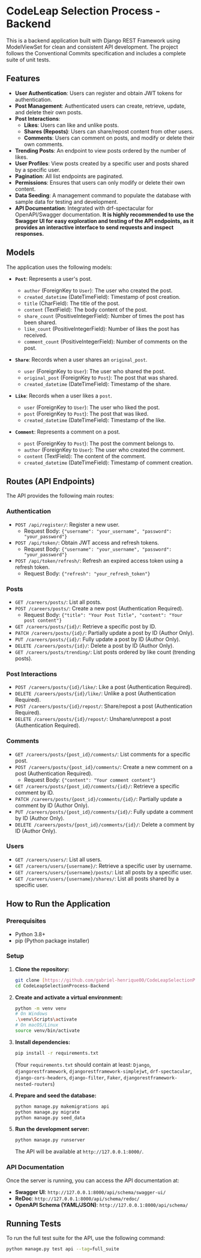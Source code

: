# CodeLeap Selection Process - Backend

This is a backend application built with Django REST Framework using ModelViewSet for clean and consistent API development. The project follows the Conventional Commits specification and includes a complete suite of unit tests.

## Features

* **User Authentication**: Users can register and obtain JWT tokens for authentication.
* **Post Management**: Authenticated users can create, retrieve, update, and delete their own posts.
* **Post Interactions**:
    * **Likes**: Users can like and unlike posts.
    * **Shares (Reposts)**: Users can share/repost content from other users.
    * **Comments**: Users can comment on posts, and modify or delete their own comments.
* **Trending Posts**: An endpoint to view posts ordered by the number of likes.
* **User Profiles**: View posts created by a specific user and posts shared by a specific user.
* **Pagination**: All list endpoints are paginated.
* **Permissions**: Ensures that users can only modify or delete their own content.
* **Data Seeding**: A management command to populate the database with sample data for testing and development.
* **API Documentation**: Integrated with drf-spectacular for OpenAPI/Swagger documentation. **It is highly recommended to use the Swagger UI for easy exploration and testing of the API endpoints, as it provides an interactive interface to send requests and inspect responses.**

## Models

The application uses the following models:

* **`Post`**: Represents a user's post.
    * `author` (ForeignKey to `User`): The user who created the post.
    * `created_datetime` (DateTimeField): Timestamp of post creation.
    * `title` (CharField): The title of the post.
    * `content` (TextField): The body content of the post.
    * `share_count` (PositiveIntegerField): Number of times the post has been shared.
    * `like_count` (PositiveIntegerField): Number of likes the post has received.
    * `comment_count` (PositiveIntegerField): Number of comments on the post.

* **`Share`**: Records when a user shares an `original_post`.
    * `user` (ForeignKey to `User`): The user who shared the post.
    * `original_post` (ForeignKey to `Post`): The post that was shared.
    * `created_datetime` (DateTimeField): Timestamp of the share.

* **`Like`**: Records when a user likes a `post`.
    * `user` (ForeignKey to `User`): The user who liked the post.
    * `post` (ForeignKey to `Post`): The post that was liked.
    * `created_datetime` (DateTimeField): Timestamp of the like.

* **`Comment`**: Represents a comment on a post.
    * `post` (ForeignKey to `Post`): The post the comment belongs to.
    * `author` (ForeignKey to `User`): The user who created the comment.
    * `content` (TextField): The content of the comment.
    * `created_datetime` (DateTimeField): Timestamp of comment creation.

## Routes (API Endpoints)

The API provides the following main routes:

### Authentication

* `POST /api/register/`: Register a new user.
    * Request Body: `{"username": "your_username", "password": "your_password"}`
* `POST /api/token/`: Obtain JWT access and refresh tokens.
    * Request Body: `{"username": "your_username", "password": "your_password"}`
* `POST /api/token/refresh/`: Refresh an expired access token using a refresh token.
    * Request Body: `{"refresh": "your_refresh_token"}`

### Posts

* `GET /careers/posts/`: List all posts.
* `POST /careers/posts/`: Create a new post (Authentication Required).
    * Request Body: `{"title": "Your Post Title", "content": "Your post content"}`
* `GET /careers/posts/{id}/`: Retrieve a specific post by ID.
* `PATCH /careers/posts/{id}/`: Partially update a post by ID (Author Only).
* `PUT /careers/posts/{id}/`: Fully update a post by ID (Author Only).
* `DELETE /careers/posts/{id}/`: Delete a post by ID (Author Only).
* `GET /careers/posts/trending/`: List posts ordered by like count (trending posts).

### Post Interactions

* `POST /careers/posts/{id}/like/`: Like a post (Authentication Required).
* `DELETE /careers/posts/{id}/like/`: Unlike a post (Authentication Required).
* `POST /careers/posts/{id}/repost/`: Share/repost a post (Authentication Required).
* `DELETE /careers/posts/{id}/repost/`: Unshare/unrepost a post (Authentication Required).

### Comments

* `GET /careers/posts/{post_id}/comments/`: List comments for a specific post.
* `POST /careers/posts/{post_id}/comments/`: Create a new comment on a post (Authentication Required).
    * Request Body: `{"content": "Your comment content"}`
* `GET /careers/posts/{post_id}/comments/{id}/`: Retrieve a specific comment by ID.
* `PATCH /careers/posts/{post_id}/comments/{id}/`: Partially update a comment by ID (Author Only).
* `PUT /careers/posts/{post_id}/comments/{id}/`: Fully update a comment by ID (Author Only).
* `DELETE /careers/posts/{post_id}/comments/{id}/`: Delete a comment by ID (Author Only).

### Users

* `GET /careers/users/`: List all users.
* `GET /careers/users/{username}/`: Retrieve a specific user by username.
* `GET /careers/users/{username}/posts/`: List all posts by a specific user.
* `GET /careers/users/{username}/shares/`: List all posts shared by a specific user.

## How to Run the Application

### Prerequisites

* Python 3.8+
* pip (Python package installer)

### Setup

1.  **Clone the repository:**

    ```bash
    git clone [https://github.com/gabriel-henrique00/CodeLeapSelectionProcess-Backend.git](https://github.com/gabriel-henrique00/CodeLeapSelectionProcess-Backend.git)
    cd CodeLeapSelectionProcess-Backend
    ```

2.  **Create and activate a virtual environment:**

    ```bash
    python -m venv venv
    # On Windows
    .\venv\Scripts\activate
    # On macOS/Linux
    source venv/bin/activate
    ```

3.  **Install dependencies:**

    ```bash
    pip install -r requirements.txt
    ```
    (Your `requirements.txt` should contain at least: `Django`, `djangorestframework`, `djangorestframework-simplejwt`, `drf-spectacular`, `django-cors-headers`, `django-filter`, `Faker`, `djangorestframework-nested-routers`)

4.  **Prepare and seed the database:**

    ```bash
    python manage.py makemigrations api
    python manage.py migrate
    python manage.py seed_data
    ```

5.  **Run the development server:**

    ```bash
    python manage.py runserver
    ```

    The API will be available at `http://127.0.0.1:8000/`.

### API Documentation

Once the server is running, you can access the API documentation at:

* **Swagger UI**: `http://127.0.0.1:8000/api/schema/swagger-ui/`
* **ReDoc**: `http://127.0.0.1:8000/api/schema/redoc/`
* **OpenAPI Schema (YAML/JSON)**: `http://127.0.0.1:8000/api/schema/`

## Running Tests

To run the full test suite for the API, use the following command:

```bash
python manage.py test api --tag=full_suite